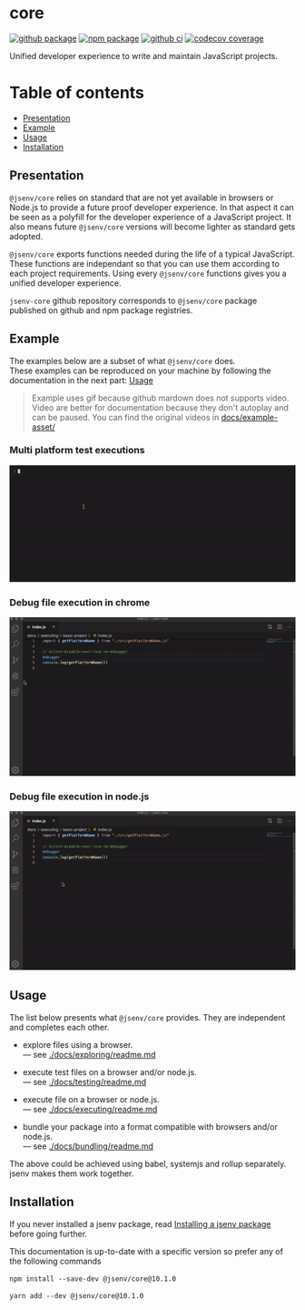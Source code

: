 # core

[![github package](https://img.shields.io/github/package-json/v/jsenv/jsenv-core.svg?logo=github&label=package)](https://github.com/jsenv/jsenv-core/packages)
[![npm package](https://img.shields.io/npm/v/@jsenv/core.svg?logo=npm&label=package)](https://www.npmjs.com/package/@jsenv/core)
[![github ci](https://github.com/jsenv/jsenv-core/workflows/ci/badge.svg)](https://github.com/jsenv/jsenv-core/actions?workflow=ci)
[![codecov coverage](https://codecov.io/gh/jsenv/jsenv-core/branch/master/graph/badge.svg)](https://codecov.io/gh/jsenv/jsenv-core)

Unified developer experience to write and maintain JavaScript projects.

# Table of contents

- [Presentation](#Presentation)
- [Example](#Example)
- [Usage](#Usage)
- [Installation](#Installation)

## Presentation

`@jsenv/core` relies on standard that are not yet available in browsers or Node.js to provide a future proof developer experience. In that aspect it can be seen as a polyfill for the developer experience of a JavaScript project. It also means future `@jsenv/core` versions will become lighter as standard gets adopted.

`@jsenv/core` exports functions needed during the life of a typical JavaScript. These functions are independant so that you can use them according to each project requirements. Using every `@jsenv/core` functions gives you a unified developer experience.

`jsenv-core` github repository corresponds to `@jsenv/core` package published on github and npm package registries.

## Example

The examples below are a subset of what `@jsenv/core` does.<br />
These examples can be reproduced on your machine by following the documentation in the next part: [Usage](#Usage)

> Example uses gif because github mardown does not supports video.
> Video are better for documentation because they don't autoplay and can be paused.
> You can find the original videos in [docs/example-asset/](./docs/example-asset)

### Multi platform test executions

![test terminal recording](./docs/example-asset/test-terminal-recording.gif)

### Debug file execution in chrome

![vscode debug node gif](./docs/example-asset/vscode-debug-chrome.gif)

### Debug file execution in node.js

![vscode debug node gif](./docs/example-asset/vscode-debug-node.gif)

## Usage

The list below presents what `@jsenv/core` provides. They are independent and completes each other.

- explore files using a browser.<br/>
  — see [./docs/exploring/readme.md](./docs/exploring/readme.md)

- execute test files on a browser and/or node.js.<br/>
  — see [./docs/testing/readme.md](./docs/testing/readme.md)

- execute file on a browser or node.js.<br/>
  — see [./docs/executing/readme.md](./docs/executing/readme.md)

- bundle your package into a format compatible with browsers and/or node.js.<br/>
  — see [./docs/bundling/readme.md](./docs/bundling/readme.md)

The above could be achieved using babel, systemjs and rollup separately. jsenv makes them work together.

## Installation

If you never installed a jsenv package, read [Installing a jsenv package](./docs/installing-jsenv-package.md) before going further.

This documentation is up-to-date with a specific version so prefer any of the following commands

```console
npm install --save-dev @jsenv/core@10.1.0
```

```console
yarn add --dev @jsenv/core@10.1.0
```
